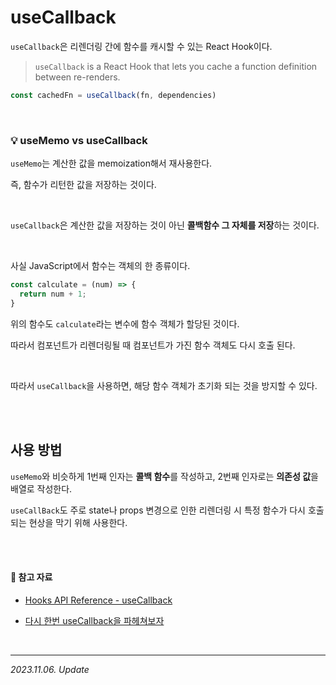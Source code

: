 # useCallback

`useCallback`은 리렌더링 간에 함수를 캐시할 수 있는 React Hook이다.

> `useCallback` is a React Hook that lets you cache a function definition between re-renders.

```js
const cachedFn = useCallback(fn, dependencies)
```

<br>

### 💡 useMemo vs useCallback

`useMemo`는 계산한 값을 memoization해서 재사용한다.

즉, 함수가 리턴한 값을 저장하는 것이다.

<br>

`useCallback`은 계산한 값을 저장하는 것이 아닌 **콜백함수 그 자체를 저장**하는 것이다.

<br>

사실 JavaScript에서 함수는 객체의 한 종류이다.

```js
const calculate = (num) => {
  return num + 1;
}
```

위의 함수도 `calculate`라는 변수에 함수 객체가 할당된 것이다.

따라서 컴포넌트가 리렌더링될 때 컴포넌트가 가진 함수 객체도 다시 호출 된다.

<br>

따라서 `useCallback`을 사용하면, 해당 함수 객체가 초기화 되는 것을 방지할 수 있다.

<br><br>

## 사용 방법

`useMemo`와 비슷하게 1번째 인자는 **콜백 함수**를 작성하고, 2번째 인자로는 **의존성 값**을 배열로 작성한다.

`useCallBack`도 주로 state나 props 변경으로 인한 리렌더링 시 특정 함수가 다시 호출되는 현상을 막기 위해 사용한다.

<br><br>

#### 🔗 참고 자료

- [Hooks API Reference - useCallback](https://react.dev/reference/react/useCallback)

- [다시 한번 useCallback을 파헤쳐보자](https://velog.io/@hjthgus777/React-%EB%8B%A4%EC%8B%9C-%ED%95%9C%EB%B2%88-useCallback%EC%9D%84-%ED%8C%8C%ED%97%A4%EC%B3%90%EB%B3%B4%EC%9E%90)

<br>

---

_2023.11.06. Update_